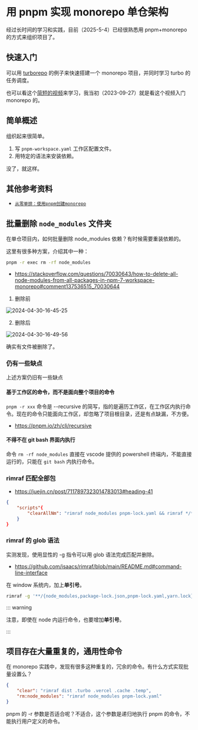 # 用 pnpm 实现 monorepo 单仓架构

经过长时间的学习和实践，目前（2025-5-4）已经很熟悉用 pnpm+monorepo 的方式来组织项目了。

## 快速入门

可以用 [turborepo](https://turborepo.com/docs/getting-started/examples) 的例子来快速搭建一个 monorepo 项目，并同时学习 turbo 的任务调度。

也可以看这个[简短的视频](https://www.bilibili.com/video/BV1Aj411h7F2/)来学习，我当初（2023-09-27）就是看这个视频入门 monorepo 的。

## 简单概述

组织起来很简单。

1. 写 `pnpm-workspace.yaml` 工作区配置文件。
2. 用特定的语法来安装依赖。

没了，就这样。

## 其他参考资料

- [`从零单排：使用pnpm创建monorepo`](https://juejin.cn/post/7145010706063523854)

## 批量删除 `node_modules` 文件夹

在单仓项目内，如何批量删除 node_modules 依赖？有时候需要重装依赖的。

这里有很多种方案，介绍其中一种：

```bash
pnpm -r exec rm -rf node_modules
```

- https://stackoverflow.com/questions/70030643/how-to-delete-all-node-modules-from-all-packages-in-npm-7-workspace-monorepo#comment137536515_70030644

1. 删除前

![2024-04-30-16-45-25](https://gh-img-store.ruan-cat.com/img/2024-04-30-16-45-25.png)

2. 删除后

![2024-04-30-16-49-56](https://gh-img-store.ruan-cat.com/img/2024-04-30-16-49-56.png)

确实有文件被删除了。

### 仍有一些缺点

上述方案仍旧有一些缺点

#### 基于工作区的命令，而不是面向整个项目的命令

`pnpm -r xxx` 命令是 --recursive 的简写，指的是遍历工作区，在工作区内执行命令。现在的命令只能面向工作区，却忽略了项目根目录，还是有点缺漏，不方便。

- https://pnpm.io/zh/cli/recursive

#### 不得不在 git bash 界面内执行

命令 `rm -rf node_modules` 直接在 vscode 提供的 powershell 终端内，不能直接运行的，只能在 `git bash` 内执行命令。

### rimraf 匹配全部包

- https://juejin.cn/post/7117897323014783013#heading-41

```json
{
	"scripts"{
		"clearAllNm": "rimraf node_modules pnpm-lock.yaml && rimraf */**/node_modules"
	}
}
```

### rimraf 的 glob 语法

实测发现，使用显性的 -g 指令可以用 glob 语法完成匹配并删除。

- https://github.com/isaacs/rimraf/blob/main/README.md#command-line-interface

在 window 系统内，加上**单引号**。

```bash
rimraf -g '**/{node_modules,package-lock.json,pnpm-lock.yaml,yarn.lock}'
```

::: warning

注意，即使在 node 内运行命令，也要增加**单引号**。

:::

## 项目存在大量重复的，通用性命令

在 monorepo 实践中，发现有很多这种重复的，冗余的命令。有什么方式实现批量设置么？

```json
{
	"clear": "rimraf dist .turbo .vercel .cache .temp",
	"rm:node_modules": "rimraf node_modules pnpm-lock.yaml"
}
```

pnpm 的 -r 参数是否适合呢？不适合，这个参数是递归地执行 pnpm 的命令，不能执行用户定义的命令。

